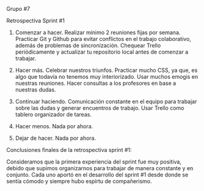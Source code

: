 Grupo #7


Retrospectiva Sprint #1

1. Comenzar a hacer.
	Realizar mínimo 2 reuniones fijas por semana.
	Practicar Git y Github para evitar conflictos en el trabajo colaborativo, además de problemas de sincronización.
	Chequear Trello periódicamente y actualizar tu repositorio local antes de comenzar a trabajar.

2. Hacer más.
	Celebrar nuestros triunfos. 
	Practicar mucho CSS, ya que, es algo que todavía no tenemos muy interiorizado.
	Usar muchos emogis en nuestras reuniones.
	Hacer consultas a los profesores en base a nuestras dudas.

3. Continuar haciendo.
	Comunicación constante en el equipo para trabajar sobre las dudas y generar encuentros de trabajo.
	Usar Trello como tablero organizador de tareas.

4. Hacer menos.
	Nada por ahora.
5. Dejar de hacer.
	Nada por ahora.

Conclusiones finales de la retrospectiva sprint #1:

Consideramos que la primera experiencia del sprint fue muy positiva, debido que supimos organizarnos para trabajar de manera constante y en conjunto. Cada uno aportó en el desarrollo del sprint #1 desde donde se sentía cómodo y siempre hubo espírtu de compañerismo.

